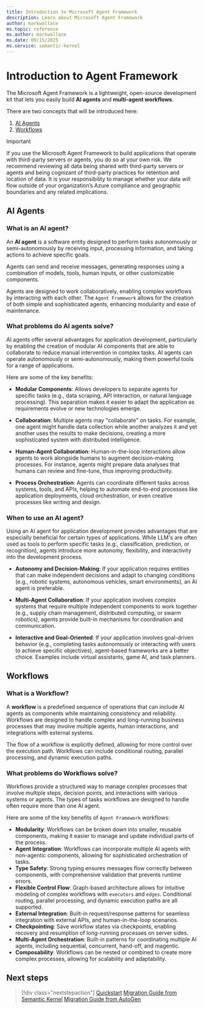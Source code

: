 ```yaml
---
title: Introduction to Microsoft Agent Framework
description: Learn about Microsoft Agent Framework
author: markwallace
ms.topic: reference
ms.author: markwallace
ms.date: 09/15/2025
ms.service: semantic-kernel
---
```


# Introduction to Agent Framework

The Microsoft Agent Framework is a lightweight, open-source development kit that lets you easily build **AI agents** and **multi-agent workflows**.

There are two concepts that will be introduced here:

1. [AI Agents](#ai-agents)
2. [Workflows](#workflows)

> [!IMPORTANT]
> If you use the Microsoft Agent Framework to build applications that operate with third-party servers or agents, you do so at your own risk. We recommend reviewing all data being shared with third-party servers or agents and being cognizant of third-party practices for retention and location of data. It is your responsibility to manage whether your data will flow outside of your organization’s Azure compliance and geographic boundaries and any related implications. 

## AI Agents

### What is an AI agent?

An **AI agent** is a software entity designed to perform tasks autonomously or semi-autonomously by receiving input, processing information, and taking actions to achieve specific goals.

Agents can send and receive messages, generating responses using a combination of models, tools, human inputs, or other customizable components.

Agents are designed to work collaboratively, enabling complex workflows by interacting with each other.  The `Agent Framework` allows for the creation of both simple and sophisticated agents, enhancing modularity and ease of maintenance.

### What problems do AI agents solve?

AI agents offer several advantages for application development, particularly by enabling the creation of modular AI components that are able to collaborate to reduce manual intervention in complex tasks. AI agents can operate autonomously or semi-autonomously, making them powerful tools for a range of applications.

Here are some of the key benefits:

- **Modular Components**: Allows developers to separate agents for specific tasks (e.g., data scraping, API interaction, or natural language processing). This separation makes it easier to adapt the application as requirements evolve or new technologies emerge.

- **Collaboration**: Multiple agents may "collaborate" on tasks. For example, one agent might handle data collection while another analyzes it and yet another uses the results to make decisions, creating a more sophisticated system with distributed intelligence.

- **Human-Agent Collaboration**: Human-in-the-loop interactions allow agents to work alongside humans to augment decision-making processes. For instance, agents might prepare data analyses that humans can review and fine-tune, thus improving productivity.

- **Process Orchestration**: Agents can coordinate different tasks across systems, tools, and APIs, helping to automate end-to-end processes like application deployments, cloud orchestration, or even creative processes like writing and design.

### When to use an AI agent?

Using an AI agent for application development provides advantages that are especially beneficial for certain types of applications. While LLM's are often used as tools to perform specific tasks (e.g., classification, prediction, or recognition), agents introduce more autonomy, flexibility, and interactivity into the development process.

- **Autonomy and Decision-Making**: If your application requires entities that can make independent decisions and adapt to changing conditions (e.g., robotic systems, autonomous vehicles, smart environments), an AI agent is preferable.

- **Multi-Agent Collaboration**: If your application involves complex systems that require multiple independent components to work together (e.g., supply chain management, distributed computing, or swarm robotics), agents provide built-in mechanisms for coordination and communication.

- **Interactive and Goal-Oriented**: If your application involves goal-driven behavior (e.g., completing tasks autonomously or interacting with users to achieve specific objectives), agent-based frameworks are a better choice. Examples include virtual assistants, game AI, and task planners.

## Workflows

### What is a Workflow?

A **workflow** is a predefined sequence of operations that can include AI agents as components while maintaining consistency and reliability. Workflows are designed to handle complex and long-running business processes that may involve multiple agents, human interactions, and integrations with external systems.

The flow of a workflow is explicitly defined, allowing for more control over the execution path. Workflows can include conditional routing, parallel processing, and dynamic execution paths.

### What problems do Workflows solve?

Workflows provide a structured way to manage complex processes that involve multiple steps, decision points, and interactions with various systems or agents. The types of tasks workflows are designed to handle often require more than one AI agent.

Here are some of the key benefits of `Agent Framework` workflows:

- **Modularity**: Workflows can be broken down into smaller, reusable components, making it easier to manage and update individual parts of the process.
- **Agent Integration**: Workflows can incorporate multiple AI agents with non-agentic components, allowing for sophisticated orchestration of tasks.
- **Type Safety**: Strong typing ensures messages flow correctly between components, with comprehensive validation that prevents runtime errors.
- **Flexible Control Flow**: Graph-based architecture allows for intuitive modeling of complex workflows with `executors` and `edges`. Conditional routing, parallel processing, and dynamic execution paths are all supported.
- **External Integration**: Built-in request/response patterns for seamless integration with external APIs, and human-in-the-loop scenarios.
- **Checkpointing**: Save workflow states via checkpoints, enabling recovery and resumption of long-running processes on server sides.
- **Multi-Agent Orchestration**: Built-in patterns for coordinating multiple AI agents, including sequential, concurrent, hand-off, and magentic.
- **Composability**: Workflows can be nested or combined to create more complex processes, allowing for scalability and adaptability.

## Next steps

> [!div class="nextstepaction"]
> [Quickstart](../tutorials/quick-start.md)
>[Migration Guide from Semantic Kernel](../migration-guide/from-semantic-kernel/index.md)
>[Migration Guide from AutoGen](../migration-guide/from-auto-gen/index.md)
